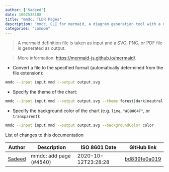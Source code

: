 ```yaml
---
author: ['Sadeed']
date: 1602538108
title: "mmdc, TLDR Pages"
description: "mmdc, CLI for mermaid, a diagram generation tool with a domain-specific language."
categories: "common"
---
```

> A mermaid definition file is taken as input and a SVG, PNG, or PDF file is generated as output.

> More information: <https://mermaid-js.github.io/mermaid/>.

- Convert a file to the specified format (automatically determined from the file extension):

```bash
mmdc --input input.mmd --output output.svg
```

- Specify the theme of the chart:

```bash
mmdc --input input.mmd --output output.svg --theme forest|dark|neutral|default
```

- Specify the background color of the chart (e.g. `lime`, `"#D8064F"`, or `transparent`):

```bash
mmdc --input input.mmd --output output.svg --backgroundColor color
```
List of changes to this documentation


Author | Description | ISO 8601 Date | GitHub link
------|-----|-----|-----
[Sadeed](mailto:sadeeedw@gmail.com) | mmdc: add page (#4540) | 2020-10-12T23:28:28 | [bd839fe0a019](https://github.com/tldr-pages/tldr/commit/bd839fe0a019f28840b77e31b52b05ebf63318fe)

